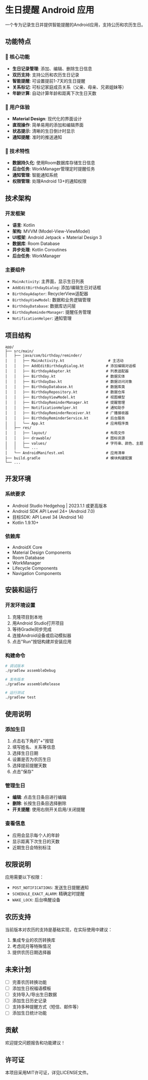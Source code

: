# 生日提醒 Android 应用

一个专为记录生日并提供智能提醒的Android应用，支持公历和农历生日。

## 功能特点

### 🎂 核心功能
- **生日记录管理**: 添加、编辑、删除生日信息
- **双历支持**: 支持公历和农历生日记录
- **智能提醒**: 可设置提前1-7天的生日提醒
- **关系标记**: 可标记家庭成员关系（父亲、母亲、兄弟姐妹等）
- **年龄计算**: 自动计算年龄和距离下次生日天数

### 📱 用户体验
- **Material Design**: 现代化的界面设计
- **直观操作**: 简单易用的添加和编辑界面
- **状态提示**: 清晰的生日倒计时显示
- **通知提醒**: 准时的推送通知

### 🔧 技术特性
- **数据持久化**: 使用Room数据库存储生日信息
- **后台任务**: WorkManager管理定时提醒任务
- **通知管理**: 智能通知系统
- **权限管理**: 处理Android 13+的通知权限

## 技术架构

### 开发框架
- **语言**: Kotlin
- **架构**: MVVM (Model-View-ViewModel)
- **UI框架**: Android Jetpack + Material Design 3
- **数据库**: Room Database
- **异步处理**: Kotlin Coroutines
- **后台任务**: WorkManager

### 主要组件
- `MainActivity`: 主界面，显示生日列表
- `AddEditBirthdayDialog`: 添加/编辑生日对话框
- `BirthdayAdapter`: RecyclerView适配器
- `BirthdayViewModel`: 数据和业务逻辑管理
- `BirthdayDatabase`: 数据库访问层
- `BirthdayReminderManager`: 提醒任务管理
- `NotificationHelper`: 通知管理

## 项目结构

```
app/
├── src/main/
│   ├── java/com/birthday/reminder/
│   │   ├── MainActivity.kt                    # 主活动
│   │   ├── AddEditBirthdayDialog.kt          # 添加编辑对话框
│   │   ├── BirthdayAdapter.kt                # 列表适配器
│   │   ├── Birthday.kt                       # 数据实体
│   │   ├── BirthdayDao.kt                    # 数据访问对象
│   │   ├── BirthdayDatabase.kt               # 数据库类
│   │   ├── BirthdayRepository.kt             # 数据仓库
│   │   ├── BirthdayViewModel.kt              # 视图模型
│   │   ├── BirthdayReminderManager.kt        # 提醒管理
│   │   ├── NotificationHelper.kt             # 通知助手
│   │   ├── BirthdayReminderReceiver.kt       # 广播接收器
│   │   ├── BirthdayReminderService.kt        # 后台服务
│   │   └── App.kt                            # 应用程序类
│   ├── res/
│   │   ├── layout/                           # 布局文件
│   │   ├── drawable/                         # 图标资源
│   │   ├── values/                           # 字符串、颜色、主题
│   │   └── ...
│   └── AndroidManifest.xml                   # 应用清单
├── build.gradle                              # 模块构建配置
└── ...
```

## 开发环境

### 系统要求
- Android Studio Hedgehog | 2023.1.1 或更高版本
- Android SDK API Level 24+ (Android 7.0)
- 目标SDK: API Level 34 (Android 14)
- Kotlin 1.9.10+

### 依赖库
- AndroidX Core
- Material Design Components
- Room Database
- WorkManager
- Lifecycle Components
- Navigation Components

## 安装和运行

### 开发环境设置
1. 克隆项目到本地
2. 用Android Studio打开项目
3. 等待Gradle同步完成
4. 连接Android设备或启动模拟器
5. 点击"Run"按钮构建并安装应用

### 构建命令
```bash
# 调试版本
./gradlew assembleDebug

# 发布版本
./gradlew assembleRelease

# 运行测试
./gradlew test
```

## 使用说明

### 添加生日
1. 点击右下角的"+"按钮
2. 填写姓名、关系等信息
3. 选择生日日期
4. 设置是否为农历生日
5. 选择提前提醒天数
6. 点击"保存"

### 管理生日
- **编辑**: 点击生日条目进行编辑
- **删除**: 长按生日条目选择删除
- **开关提醒**: 使用右侧开关启用/关闭提醒

### 查看信息
- 应用会显示每个人的年龄
- 显示距离下次生日的天数
- 近期生日会特别标注

## 权限说明

应用需要以下权限：
- `POST_NOTIFICATIONS`: 发送生日提醒通知
- `SCHEDULE_EXACT_ALARM`: 精确定时提醒
- `WAKE_LOCK`: 后台唤醒设备

## 农历支持

当前版本对农历的支持是基础实现，在实际使用中建议：
1. 集成专业的农历转换库
2. 考虑闰月等特殊情况
3. 提供农历日期选择器

## 未来计划

- [ ] 完善农历转换功能
- [ ] 添加生日祝福语模板
- [ ] 支持导入/导出生日数据
- [ ] 添加生日历史记录
- [ ] 支持多种提醒方式（短信、邮件等）
- [ ] 添加生日统计功能

## 贡献

欢迎提交问题报告和功能建议！

## 许可证

本项目采用MIT许可证，详见LICENSE文件。

